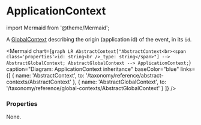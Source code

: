 # ApplicationContext

import Mermaid from '@theme/Mermaid';

A [GlobalContext](/taxonomy/reference/global-contexts/overview.md) describing the origin (application id) of the event, in its `id`.

<Mermaid chart={`
	graph LR
		AbstractContext["AbstractContext<br><span class='properties'>id: string<br />_type: string</span>"] --> AbstractGlobalContext;
    AbstractGlobalContext --> ApplicationContext;
`} 
  caption="Diagram: ApplicationContext inheritance" 
  baseColor="blue" 
  links={[
    { name: 'AbstractContext', to: '/taxonomy/reference/abstract-contexts/AbstractContext' },
    { name: 'AbstractGlobalContext', to: '/taxonomy/reference/global-contexts/AbstractGlobalContext' }
  ]}
/>

### Properties
None.
